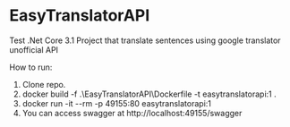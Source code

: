 # EasyTranslatorAPI
Test .Net Core 3.1 Project that translate sentences using google translator unofficial API

How to run:

1) Clone repo.
2)  docker build -f .\EasyTranslatorAPI\Dockerfile -t easytranslatorapi:1 .
3)  docker run -it --rm -p 49155:80 easytranslatorapi:1
4)  You can access swagger at http://localhost:49155/swagger
